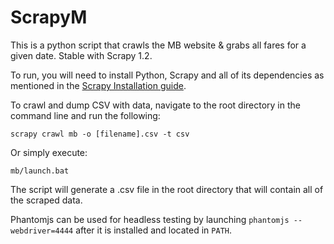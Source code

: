 ScrapyM
=======

This is a python script that crawls the MB website & grabs all fares for a given date. Stable with Scrapy 1.2.

To run, you will need to install Python, Scrapy and all  of its dependencies as mentioned in the <a href="http://doc.scrapy.org/en/latest/intro/install.html#intro-install">Scrapy Installation guide</a>.

To crawl and dump CSV with data, navigate to the root directory in the command line and run the following:

<code>scrapy crawl mb -o [filename].csv -t csv</code>

Or simply execute:

<code>mb/launch.bat</code>

The script will generate a .csv file in the root directory that will contain all of the scraped data.

Phantomjs can be used for headless testing by launching <code>phantomjs --webdriver=4444</code> after it is installed and located in <code>PATH</code>.
